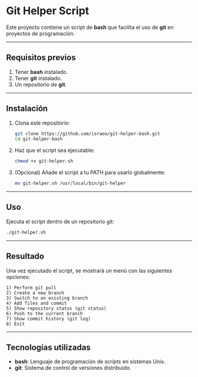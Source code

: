 # Git Helper Script

Este proyecto contiene un script de **bash** que facilita el uso de **git** en proyectos de programación.

---

## Requisitos previos

1. Tener **bash** instalado.
2. Tener **git** instalado.
3. Un repositorio de **git**.

---

## Instalación

1. Clona este repositorio:

   ```bash
   git clone https://github.com/israoo/git-helper-bash.git
   cd git-helper-bash
   ```

2. Haz que el script sea ejecutable:

   ```bash
   chmod +x git-helper.sh
   ```

3. (Opcional) Añade el script a tu PATH para usarlo globalmente:

   ```bash
   mv git-helper.sh /usr/local/bin/git-helper
   ```

---

## Uso

Ejecuta el script dentro de un repositorio git:

```bash
./git-helper.sh
```

---

## Resultado

Una vez ejecutado el script, se mostrará un menú con las siguientes opciones:

```plaintext
1) Perform git pull
2) Create a new branch
3) Switch to an existing branch
4) Add files and commit
5) Show repository status (git status)
6) Push to the current branch
7) Show commit history (git log)
8) Exit
```

---

## Tecnologías utilizadas

- **bash**: Lenguaje de programación de scripts en sistemas Unix.
- **git**: Sistema de control de versiones distribuido.
